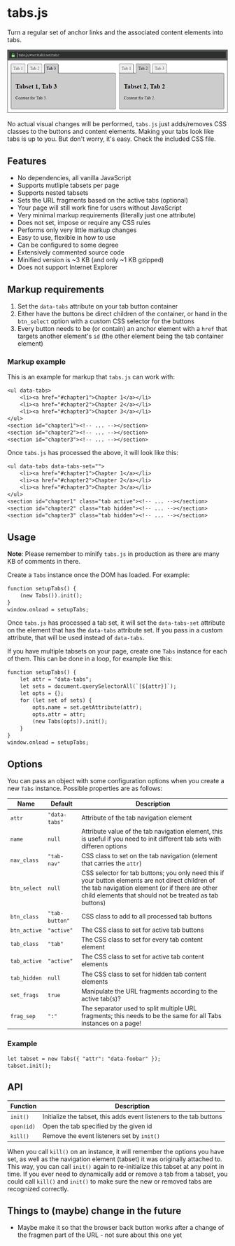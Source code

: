 # tabs.js

Turn a regular set of anchor links and the associated content elements 
into tabs.

![picture](example.png)

No actual visual changes will be performed, `tabs.js` just adds/removes 
CSS classes to the buttons and content elements. Making your tabs look 
like tabs is up to you. But don't worry, it's easy. Check the included 
CSS file.

## Features

- No dependencies, all vanilla JavaScript
- Supports mutliple tabsets per page
- Supports nested tabsets
- Sets the URL fragments based on the active tabs (optional)
- Your page will still work fine for users without JavaScript
- Very minimal markup requirements (literally just one attribute)
- Does not set, impose or require any CSS rules
- Performs only very little markup changes
- Easy to use, flexible in how to use
- Can be configured to some degree
- Extensively commented source code
- Minified version is ~3 KB (and only ~1 KB gzipped)
- Does not support Internet Explorer

## Markup requirements

1. Set the `data-tabs` attribute on your tab button container
2. Either have the buttons be direct children of the container, or hand 
   in the `btn_select` option with a custom CSS selector for the buttons
3. Every button needs to be (or contain) an anchor element with a `href`
   that targets another element's `id` (the other element being the tab 
   container element)
  
### Markup example

This is an example for markup that `tabs.js` can work with:

	<ul data-tabs>
		<li><a href="#chapter1">Chapter 1</a></li>
		<li><a href="#chapter2">Chapter 2</a></li>
		<li><a href="#chapter3">Chapter 3</a></li>
	</ul>
	<section id="chapter1"><!-- ... --></section>
	<section id="chapter2"><!-- ... --></section>
	<section id="chapter3"><!-- ... --></section>

Once `tabs.js` has processed the above, it will look like this:

	<ul data-tabs data-tabs-set="">
		<li><a href="#chapter1">Chapter 1</a></li>
		<li><a href="#chapter2">Chapter 2</a></li>
		<li><a href="#chapter3">Chapter 3</a></li>
	</ul>
	<section id="chapter1" class="tab active"><!-- ... --></section>
	<section id="chapter2" class="tab hidden"><!-- ... --></section>
	<section id="chapter3" class="tab hidden"><!-- ... --></section>

## Usage

**Note**: Please remember to minify `tabs.js` in production as there are 
many KB of comments in there.

Create a `Tabs` instance once the DOM has loaded. For example:

	function setupTabs() {
		(new Tabs()).init();
	}
	window.onload = setupTabs;
	
Once `tabs.js` has processed a tab set, it will set the `data-tabs-set` 
attribute on the element that has the `data-tabs` attribute set. If you pass 
in a custom attribute, that will be used instead of `data-tabs`.
 
If you have multiple tabsets on your page, create one `Tabs` instance 
for each of them. This can be done in a loop, for example like this:

	function setupTabs() {
		let attr = "data-tabs";
		let sets = document.querySelectorAll(`[${attr}]`);
		let opts = {};
		for (let set of sets) {
			opts.name = set.getAttribute(attr);
			opts.attr = attr;
			(new Tabs(opts)).init();
		}
	}
	window.onload = setupTabs;
 
## Options

You can pass an object with some configuration options when you create 
a new `Tabs` instance. Possible properties are as follows:

| Name         | Default     | Description |
|--------------|-------------|-------------|
| `attr`       | `"data-tabs"`  | Attribute of the tab navigation element |
| `name`       | `null`         | Attribute value of the tab navigation element, this is useful if you need to init different tab sets with differen options |
| `nav_class`  | `"tab-nav"`    | CSS class to set on the tab navigation (element that carries the `attr`) |
| `btn_select` | `null`         | CSS selector for tab buttons; you only need this if your button elements are not direct children of the tab navigation element (or if there are other child elements that should not be treated as tab buttons) |
| `btn_class`  | `"tab-button"` | CSS class to add to all processed tab buttons |
| `btn_active` | `"active"`     | The CSS class to set for active tab buttons |
| `tab_class`  | `"tab"`        | The CSS class to set for every tab content element |
| `tab_active` | `"active"`     | The CSS class to set for active tab content elements |
| `tab_hidden` | `null`         | The CSS class to set for hidden tab content elements |
| `set_frags`  | `true`         | Manipulate the URL fragments according to the active tab(s)? |
| `frag_sep`   | `":"`          | The separator used to split multiple URL fragments; this needs to be the same for all Tabs instances on a page! |

### Example

    let tabset = new Tabs({ "attr": "data-foobar" });
    tabset.init();
    
## API

| Function   | Description |
|------------|-------------|
| `init()`   | Initialize the tabset, this adds event listeners to the tab buttons |
| `open(id)` | Open the tab specified by the given id |
| `kill()`   | Remove the event listeners set by `init()` |

When you call `kill()` on an instance, it will remember the options you 
have set, as well as the navigation element (tabset) it was originally 
attached to. This way, you can call `init()` again to re-initialize this 
tabset at any point in time. If you ever need to dynamically add or 
remove a tab from a tabset, you could call `kill()` and `init()` to make 
sure the new or removed tabs are recognized correctly.
	
## Things to (maybe) change in the future

- Maybe make it so that the browser back button works after a change
  of the fragmen part of the URL - not sure about this one yet
